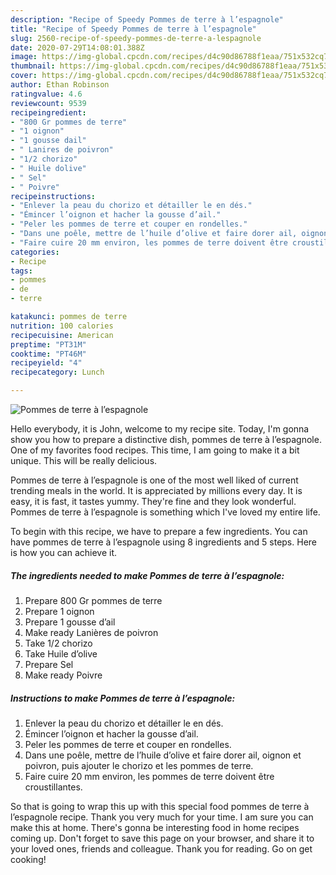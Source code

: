 ```yaml
---
description: "Recipe of Speedy Pommes de terre à l’espagnole"
title: "Recipe of Speedy Pommes de terre à l’espagnole"
slug: 2560-recipe-of-speedy-pommes-de-terre-a-lespagnole
date: 2020-07-29T14:08:01.388Z
image: https://img-global.cpcdn.com/recipes/d4c90d86788f1eaa/751x532cq70/pommes-de-terre-a-lespagnole-photo-principale-de-la-recette.jpg
thumbnail: https://img-global.cpcdn.com/recipes/d4c90d86788f1eaa/751x532cq70/pommes-de-terre-a-lespagnole-photo-principale-de-la-recette.jpg
cover: https://img-global.cpcdn.com/recipes/d4c90d86788f1eaa/751x532cq70/pommes-de-terre-a-lespagnole-photo-principale-de-la-recette.jpg
author: Ethan Robinson
ratingvalue: 4.6
reviewcount: 9539
recipeingredient:
- "800 Gr pommes de terre"
- "1 oignon"
- "1 gousse dail"
- " Lanires de poivron"
- "1/2 chorizo"
- " Huile dolive"
- " Sel"
- " Poivre"
recipeinstructions:
- "Enlever la peau du chorizo et détailler le en dés."
- "Émincer l’oignon et hacher la gousse d’ail."
- "Peler les pommes de terre et couper en rondelles."
- "Dans une poêle, mettre de l’huile d’olive et faire dorer ail, oignon et poivron, puis ajouter le chorizo et les pommes de terre."
- "Faire cuire 20 mm environ, les pommes de terre doivent être croustillantes."
categories:
- Recipe
tags:
- pommes
- de
- terre

katakunci: pommes de terre 
nutrition: 100 calories
recipecuisine: American
preptime: "PT31M"
cooktime: "PT46M"
recipeyield: "4"
recipecategory: Lunch

---
```



![Pommes de terre à l’espagnole](https://img-global.cpcdn.com/recipes/d4c90d86788f1eaa/751x532cq70/pommes-de-terre-a-lespagnole-photo-principale-de-la-recette.jpg)

Hello everybody, it is John, welcome to my recipe site. Today, I'm gonna show you how to prepare a distinctive dish, pommes de terre à l’espagnole. One of my favorites food recipes. This time, I am going to make it a bit unique. This will be really delicious.

Pommes de terre à l’espagnole is one of the most well liked of current trending meals in the world. It is appreciated by millions every day. It is easy, it is fast, it tastes yummy. They're fine and they look wonderful. Pommes de terre à l’espagnole is something which I've loved my entire life.




To begin with this recipe, we have to prepare a few ingredients. You can have pommes de terre à l’espagnole using 8 ingredients and 5 steps. Here is how you can achieve it.

<!--inarticleads1-->

##### The ingredients needed to make Pommes de terre à l’espagnole:

1. Prepare 800 Gr pommes de terre
1. Prepare 1 oignon
1. Prepare 1 gousse d’ail
1. Make ready  Lanières de poivron
1. Take 1/2 chorizo
1. Take  Huile d’olive
1. Prepare  Sel
1. Make ready  Poivre




<!--inarticleads2-->

##### Instructions to make Pommes de terre à l’espagnole:

1. Enlever la peau du chorizo et détailler le en dés.
1. Émincer l’oignon et hacher la gousse d’ail.
1. Peler les pommes de terre et couper en rondelles.
1. Dans une poêle, mettre de l’huile d’olive et faire dorer ail, oignon et poivron, puis ajouter le chorizo et les pommes de terre.
1. Faire cuire 20 mm environ, les pommes de terre doivent être croustillantes.




So that is going to wrap this up with this special food pommes de terre à l’espagnole recipe. Thank you very much for your time. I am sure you can make this at home. There's gonna be interesting food in home recipes coming up. Don't forget to save this page on your browser, and share it to your loved ones, friends and colleague. Thank you for reading. Go on get cooking!
